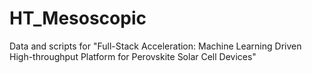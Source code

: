 # HT_Mesoscopic
Data and scripts for "Full-Stack Acceleration: Machine Learning Driven High-throughput Platform for Perovskite Solar Cell Devices" 
